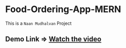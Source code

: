 # Food-Ordering-App-MERN

This is a `Naan Mudhalvan` Project

## Demo Link => [Watch the video](https://drive.google.com/file/d/1spEmsWEVB_RRhYjX6vffSwEAFgsr324u/view)


 
 
